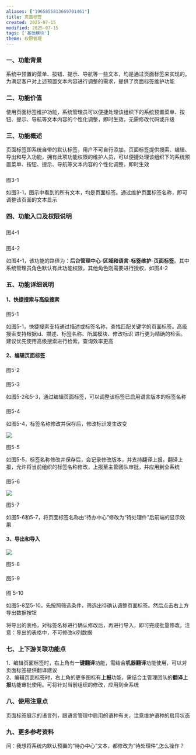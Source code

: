 ```yaml
---
aliases: ["1965855813669701461"]
title: 页面标签
created: 2025-07-15
modified: 2025-07-15
tags: ['基础模块']
theme: 权限管理
---
```


### 一、功能背景

系统中预置的菜单、按钮、提示、导航等一些文本，均是通过页面标签来实现的。为满足客户对上述预置文本内容进行调整的需求，提供了页面标签维护功能

### 二、功能价值

使用页面标签维护功能，系统管理员可以便捷处理该组织下的系统预置菜单、按钮、提示、导航等文本内容的个性化调整，即时生效，无需修改代码或升级

### 三、功能概述

页面标签即系统自带的默认标签，用户不可自行添加。页面标签提供搜索、编辑、导出和导入功能，拥有此项功能权限的维护人员，可以便捷处理该组织下的系统预置菜单、按钮、提示、导航等文本内容的个性化调整，即时生效

###

图3-1

如图3-1，图示中看到的所有文本，均是页面标签。通过维护页面标签名称，即可调整该页面的文本显示

### 四、功能入口及权限说明

###

图4-1

###

图4-2

如图4-1，该功能的路径为：**后台管理中心**-**区域和语言**-**标签维护**-**页面标签**。其中系统管理员角色默认有此功能权限，其他角色则需要进行授权，如图4-2

### 五、功能详细说明

#### 1、快捷搜索与高级搜索

####

图5-1

如图5-1，快捷搜索支持通过描述或标签名称，查找匹配关键字的页面标签。高级搜索支持根据id、描述、标签名称、所属模块、修改标识 进行更为精确的检索。建议优先使用高级搜索进行检索，查询效率更高

#### 2、编辑页面标签

####

图5-2

####

图5-3

如图5-2和5-3，通过编辑页面标签，可以调整该标签已启用语言版本的标签名称

####

图5-4

如图5-4，标签名称修改并保存后，修改标识发生改变

![](https://myhelpdoc.oss-cn-heyuan.aliyuncs.com/mdimages/661996d9e95d8f283d14c82773b97e9a.jpg)

图5-5

如图5-5，标签名称修改并保存后，会记录修改版本，并支持翻译上报。翻译上报，允许将当前组织的标签名称修改，上报至主管团队审批，并应用到全系统

####

图5-6

![](https://myhelpdoc.oss-cn-heyuan.aliyuncs.com/mdimages/2a79d4da1423cb1133476f896dd67495.jpg)

图5-7

如图5-6和5-7，将页面标签名称由“待办中心”修改为“待处理件”后前端的显示效果

#### 3、导出和导入

![](https://myhelpdoc.oss-cn-heyuan.aliyuncs.com/mdimages/590843c3249425c340224dd0528456b7.jpg)

图5-8

####

图5-9

####

图 5-10

如图5-8至5-10，先按照筛选条件，筛选出待确认调整页面标签。然后点击右上方导出数据按钮

将导出的表格，对标签名称进行确认修改后，再进行导入，即可完成批量修改。注意：导出的表格中，不可修改id列数据

### 七、上下游关联功能点

1、编辑页面标签时，右上角有**一键翻译**功能，需结合**机器翻译**功能使用，可以对页面标签提供翻译建议  
2、编辑页面标签时，右上角的更多图标有**上报**功能，需结合主管理团队的**翻译上报**功能审批使用。可将针对当前组织的修改，应用到全系统

### 八、使用注意点

页面标签展示的语言列，跟语言管理中启用的语种有关，注意维护语种的启用状态

### 九、更多参考资料

问：我想将系统内默认预置的“待办中心”文本，都修改为“待处理件”,怎么操作？

